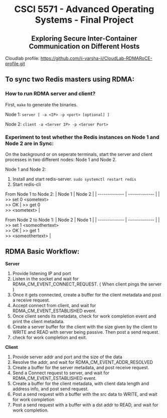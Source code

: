 <h1 align=center> CSCI 5571 - Advanced Operating Systems -  Final Project</h1>   
<h2 align=center> Exploring Secure Inter-Container Communication on Different Hosts </h2>

Cloudlab profile: https://github.com/ii-varsha-ii/CloudLab-RDMARoCE-profile.git

## To sync two Redis masters using RDMA:
### How to run RDMA server and client?
First, `make` to generate the binaries.  

Node 1:
`server [ -a <IP> -p <port> [optional] ]`   

Node 2:
`client -a <Server IP> -p <Server Port>`

### Experiment to test whether the Redis instances on Node 1 and Node 2 are in Sync:     

On the background or on seperate terminals, start the server and client processes in two different nodes: Node 1 and Node 2.

Node 1 and Node 2: 
1. Install and start redis-server. `sudo systemctl restart redis`
2. Start redis-cli

From Node 1 to Node 2:
| Node 1        | Node 2        |
| ------------- | ------------- |
| >> set 0 \<sometext\> <br> >> OK | >> get 0 <br>  >> \<sometext\> |

From Node 2 to Node 1:
| Node 2        | Node 1        |
| ------------- | ------------- |
| >> set 1 \<someothertext\> <br>  >> OK | >> get 1 <br> >> \<someothertext\>   |

## RDMA Basic Workflow:
**Server**
   1. Provide listening IP and port
   2. Listen in the socket and wait for RDMA_CM_EVENT_CONNECT_REQUEST. ( When client pings the server )
   3. Once it gets connected, create a buffer for the client metadata and post a receive request.
   4. Accept connect from client, and wait for RDMA_CM_EVENT_ESTABLISHED event.
   5. Once client sends its metadata, check for work completion event and print the client metadata.
   6. Create a server buffer for the client with the size given by the client to WRITE and READ with server being passive. Then post a send request.
   7. check for work completion and exit.

**Client**
1. Provide server addr and port and the size of the data
2. Resolve the addr, and wait for RDMA_CM_EVENT_ADDR_RESOLVED
3. Create a buffer for the server metadata, and post receive request.
4. Send a Connect request to server, and wait for RDMA_CM_EVENT_ESTABLISHED event.
5. Create a buffer for the client metadata, with client data length and address info, and post send request.
6. Post a send request with a buffer with the src data to WRITE, and wait for work completion
7. Post a send request with a buffer with a dst addr to READ, and wait for work completion.
